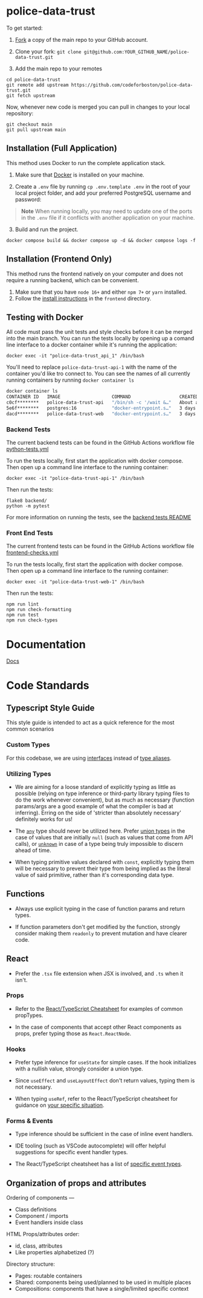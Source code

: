 # police-data-trust

To get started:

1. [Fork](https://docs.github.com/en/github/getting-started-with-github/fork-a-repo) a copy of the main repo to your GitHub account.

2. Clone your fork: `git clone git@github.com:YOUR_GITHUB_NAME/police-data-trust.git`

3. Add the main repo to your remotes

```
cd police-data-trust
git remote add upstream https://github.com/codeforboston/police-data-trust.git
git fetch upstream
```

Now, whenever new code is merged you can pull in changes to your local repository:

```
git checkout main
git pull upstream main
```

## Installation (Full Application)

This method uses Docker to run the complete application stack.

1. Make sure that [Docker](https://www.docker.com) is installed on your machine.

2. Create a `.env` file by running `cp .env.template .env` in the root of your local project folder, and add your preferred PostgreSQL username and password:

> **Note**
> When running locally, you may need to update one of the ports in the `.env` file if it conflicts with another application on your machine.

3. Build and run the project.

```
docker compose build && docker compose up -d && docker compose logs -f
```

## Installation (Frontend Only)

This method runs the frontend natively on your computer and does not require a running backend, which can be convenient.

1. Make sure that you have `node 16+` and either `npm 7+` or `yarn` installed.
2. Follow the [install instructions](./frontend/README.md) in the `frontend` directory.

## Testing with Docker

All code must pass the unit tests and style checks before it can be merged into the main branch. You can run the tests locally by opening up a comand line interface to a docker container while it's running the application:


```
docker exec -it "police-data-trust_api_1" /bin/bash

```

You'll need to replace `police-data-trust-api-1` with the name of the container you'd like tro connect to. You can see the names of all currently running containers by running `docker container ls`

```bash
docker container ls
CONTAINER ID   IMAGE                   COMMAND                  CREATED              STATUS              PORTS                    NAMES
c0cf********   police-data-trust-api   "/bin/sh -c '/wait &…"   About a minute ago   Up About a minute   0.0.0.0:5001->5001/tcp   police-data-trust-api-1
5e6f********   postgres:16             "docker-entrypoint.s…"   3 days ago           Up About a minute   0.0.0.0:5432->5432/tcp   police-data-trust-db-1
dacd********   police-data-trust-web   "docker-entrypoint.s…"   3 days ago           Up About a minute   0.0.0.0:3000->3000/tcp   police-data-trust-web-1
```

### Backend Tests

The current backend tests can be found in the GitHub Actions workflow file [python-tests.yml](https://github.com/codeforboston/police-data-trust/blob/0488d03c2ecc01ba774cf512b1ed2f476441948b/.github/workflows/python-tests.yml)

To run the tests locally, first start the application with docker compose. Then open up a command line interface to the running container:

```
docker exec -it "police-data-trust-api-1" /bin/bash
```

Then run the tests:

```
flake8 backend/
python -m pytest
```

For more information on running the tests, see the [backend tests README](./backend/tests/README.md)

### Front End Tests

The current frontend tests can be found in the GitHub Actions workflow file [frontend-checks.yml](https://github.com/codeforboston/police-data-trust/blob/0488d03c2ecc01ba774cf512b1ed2f476441948b/.github/workflows/frontend-checks.yml)

To run the tests locally, first start the application with docker compose. Then open up a command line interface to the running container:

```
docker exec -it "police-data-trust-web-1" /bin/bash
```

Then run the tests:

```
npm run lint
npm run check-formatting
npm run test
npm run check-types
```

# Documentation

[Docs](https://codeforboston.github.io/police-data-trust)

# Code Standards

## Typescript Style Guide

This style guide is intended to act as a quick reference for the most common scenarios

### Custom Types

For this codebase, we are using [interfaces](https://www.typescriptlang.org/docs/handbook/2/everyday-types.html#interfaces) instead of [type aliases](https://www.typescriptlang.org/docs/handbook/2/everyday-types.html#type-aliases).

### Utilizing Types

- We are aiming for a loose standard of explicitly typing as little as possible (relying on type inference or third-party library typing files to do the work whenever convenient), but as much as necessary (function params/args are a good example of what the compiler is bad at inferring). Erring on the side of 'stricter than absolutely necessary' definitely works for us!

- The [`any`](https://www.typescriptlang.org/docs/handbook/2/everyday-types.html#any) type should never be utilized here. Prefer [union types](https://www.typescriptlang.org/docs/handbook/2/everyday-types.html#union-types) in the case of values that are initially `null` (such as values that come from API calls), or [`unknown`](https://www.typescriptlang.org/docs/handbook/2/functions.html#unknown) in case of a type being truly impossible to discern ahead of time.

- When typing primitive values declared with `const`, explicitly typing them will be necessary to prevent their type from being implied as the literal value of said primitive, rather than it's corresponding data type.

## Functions

- Always use explicit typing in the case of function params and return types.

- If function parameters don't get modified by the function, strongly consider making them `readonly` to prevent mutation and have clearer code.

## React

- Prefer the `.tsx` file extension when JSX is involved, and `.ts` when it isn't.

### Props

- Refer to the [React/TypeScript Cheatsheet](https://react-typescript-cheatsheet.netlify.app/docs/basic/getting-started/basic_type_example) for examples of common propTypes.

- In the case of components that accept other React components as props, prefer typing those as `React.ReactNode`.

### Hooks

- Prefer type inference for `useState` for simple cases. If the hook initializes with a nullish value, strongly consider a union type.

- Since `useEffect` and `useLayoutEffect` don't return values, typing them is not necessary.

- When typing `useRef`, refer to the React/TypeScript cheatsheet for guidance on [your specific situation](https://react-typescript-cheatsheet.netlify.app/docs/basic/getting-started/hooks#useref).

### Forms & Events

- Type inference should be sufficient in the case of inline event handlers.

- IDE tooling (such as VSCode autocomplete) will offer helpful suggestions for specific event handler types.

- The React/TypeScript cheatsheet has a list of [specific event types](https://react-typescript-cheatsheet.netlify.app/docs/basic/getting-started/forms_and_events#list-of-event-types).

## Organization of props and attributes

Ordering of components —

- Class definitions
- Component / imports
- Event handlers inside class

HTML Props/attributes order:

- id, class, attributes
- Like properties alphabetized (?)

Directory structure:

- Pages: routable containers
- Shared: components being used/planned to be used in multiple places
- Compositions: components that have a single/limited specific context
